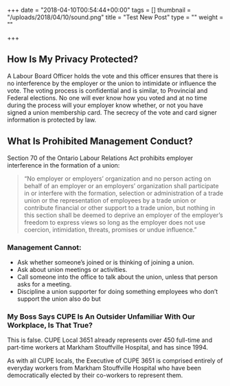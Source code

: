 +++
date = "2018-04-10T00:54:44+00:00"
tags = []
thumbnail = "/uploads/2018/04/10/sound.png"
title = "Test New Post"
type = ""
weight = ""

+++
## How Is My Privacy Protected?

A Labour Board Officer holds the vote and this officer ensures that  there is no interference by the employer or the union to intimidate or  influence the vote. The voting process is confidential and is similar,  to Provincial and Federal elections. No one will ever know how you voted  and at no time during the process will your employer know whether, or  not you have signed a union membership card. The secrecy of the vote and  card signer information is protected by law.

## What Is Prohibited Management Conduct?

Section 70 of the Ontario Labour Relations Act prohibits employer interference in the formation of a union:

> “No employer or employers’ organization and no person acting on  behalf of an employer or an employers’ organization shall participate in  or interfere with the formation, selection or administration of a trade  union or the representation of employees by a trade union or contribute  financial or other support to a trade union, but nothing in this  section shall be deemed to deprive an employer of the employer’s freedom  to express views so long as the employer does not use coercion,  intimidation, threats, promises or undue influence.”

### Management Cannot:

* Ask whether someone’s joined or is thinking of joining a union.
* Ask about union meetings or activities.
* Call someone into the office to talk about the union, unless that person asks for a meeting.
* Discipline a union supporter for doing something employees who don’t support the union also do but

### My Boss Says CUPE Is An Outsider Unfamiliar With Our Workplace, Is That True?

This is false. CUPE Local 3651 already represents over 450 full-time  and part-time workers at Markham Stouffville Hospital, and has since  1994.

As with all CUPE locals, the Executive of CUPE 3651 is comprised  entirely of everyday workers from Markham Stouffville Hospital who have  been democratically elected by their co-workers to represent them.
